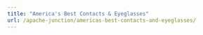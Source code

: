 ```yaml
---
title: "America's Best Contacts & Eyeglasses"
url: /apache-junction/americas-best-contacts-and-eyeglasses/
---
```

